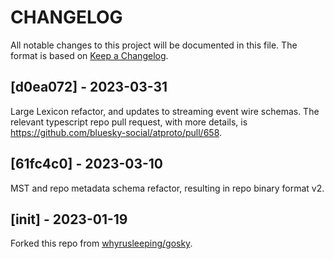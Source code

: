 
# CHANGELOG

All notable changes to this project will be documented in this file. The format
is based on [Keep a Changelog](https://keepachangelog.com/en/1.0.0/).


## [d0ea072] - 2023-03-31

Large Lexicon refactor, and updates to streaming event wire schemas. The
relevant typescript repo pull request, with more details, is
<https://github.com/bluesky-social/atproto/pull/658>.


## [61fc4c0] - 2023-03-10

MST and repo metadata schema refactor, resulting in repo binary format v2.


## [init] - 2023-01-19

Forked this repo from [whyrusleeping/gosky](https://github.com/whyrusleeping/gosky).
